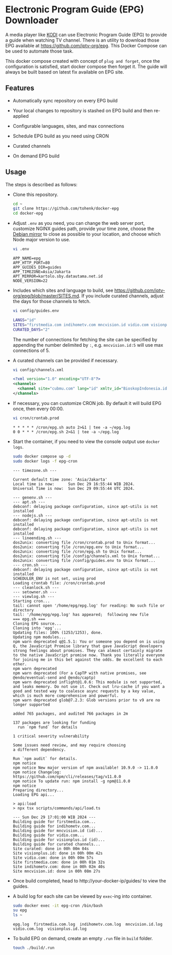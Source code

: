 # Electronic Program Guide (EPG) Downloader

A media player like [KODI](https://kodi.tv) can use Electronic Program Guide
(EPG) to provide a guide when watching TV channel. There is an utility to
download those EPG available at https://github.com/iptv-org/epg. This Docker
Compose can be used to automate those task.

This docker compose created with concept of `plug and forget`, once the configuration
is satisfied, start docker compose then forget it. The guide will always be built
based on latest fix available on EPG site.

## Features

* Automatically sync repository on every EPG build

* Your local changes to repository is stashed on EPG build and then re-applied

* Configurable languages, sites, and max connections

* Schedule EPG build as you need using CRON

* Curated channels

* On demand EPG build

## Usage

The steps is described as follows:

* Clone this repository.

  ```sh
  cd ~
  git clone https://github.com/tohenk/docker-epg
  cd docker-epg
  ```

* Adjust `.env` as you need, you can change the web server port, customize NGINX guides path,
  provide your time zone, choose the [Debian mirror](https://www.debian.org/mirror/list) to
  close as possible to your location, and choose which Node major version to use.

  ```sh
  vi .env
  ```

  ```
  APP_NAME=epg
  APP_HTTP_PORT=80
  APP_GUIDES_DIR=guides
  APP_TIMEZONE=Asia/Jakarta
  APT_MIRROR=kartolo.sby.datautama.net.id
  NODE_VERSION=22
  ```

* Includes which sites and language to build, see https://github.com/iptv-org/epg/blob/master/SITES.md.
  If you include curated channels, adjust the days for those channels to fetch.

  ```sh
  vi config/guides.env
  ```

  ```sh
  LANGS="id"
  SITES="firstmedia.com indihometv.com mncvision.id vidio.com visionplus.id"
  CURATED_DAYS="2"
  ```

  The number of connections for fetching the site can be specified by appending the number delimited by `:`,
  e.g. `mncvision.id:5` will use max connections of 5.

* A curated channels can be provided if necessary.

  ```sh
  vi config/channels.xml
  ```

  ```xml
  <?xml version="1.0" encoding="UTF-8"?>
  <channels>
    <channel site="cubmu.com" lang="id" xmltv_id="BioskopIndonesia.id" site_id="4028c68574537fcd0174be26e4325724">Bioskop Indonesia</channel>
  </channels>
  ```

* If necessary, you can customize CRON job. By default it will build EPG once, then every 00:00.

  ```sh
  vi cron/crontab.prod
  ```

  ```
  * * * * * /cron/epg.sh auto 2>&1 | tee -a ~/epg.log
  0 0 * * * /cron/epg.sh 2>&1 | tee -a ~/epg.log
  ```

* Start the container, if you need to view the console output use `docker logs`.

  ```sh
  sudo docker compose up -d
  sudo docker logs -f epg-cron
  ```

  ```
  --- timezone.sh ---

  Current default time zone: 'Asia/Jakarta'
  Local time is now:      Sun Dec 29 16:55:44 WIB 2024.
  Universal Time is now:  Sun Dec 29 09:55:44 UTC 2024.

  --- genenv.sh ---
  --- apt.sh ---
  debconf: delaying package configuration, since apt-utils is not installed
  --- nodejs.sh ---
  debconf: delaying package configuration, since apt-utils is not installed
  debconf: delaying package configuration, since apt-utils is not installed
  --- lineending.sh ---
  dos2unix: converting file /cron/crontab.prod to Unix format...
  dos2unix: converting file /cron/epg.env to Unix format...
  dos2unix: converting file /cron/epg.sh to Unix format...
  dos2unix: converting file /config/channels.xml to Unix format...
  dos2unix: converting file /config/guides.env to Unix format...
  --- cron.sh ---
  debconf: delaying package configuration, since apt-utils is not installed
  SCHEDULER_ENV is not set, using prod
  Loading crontab file: /cron/crontab.prod
  --- cleanlock.sh ---
  --- setowner.sh ---
  --- viewlog.sh ---
  Starting cron...
  tail: cannot open '/home/epg/epg.log' for reading: No such file or directory
  tail: '/home/epg/epg.log' has appeared;  following new file
  === epg.sh ===
  Cloning EPG source...
  Cloning into 'epg'...
  Updating files: 100% (1253/1253), done.
  Updating npm modules...
  npm warn deprecated q@1.5.1: You or someone you depend on is using Q, the JavaScript Promise library that gave JavaScript developers strong feelings about promises. They can almost certainly migrate to the native JavaScript promise now. Thank you literally everyone for joining me in this bet against the odds. Be excellent to each other.
  npm warn deprecated
  npm warn deprecated (For a CapTP with native promises, see @endo/eventual-send and @endo/captp)
  npm warn deprecated inflight@1.0.6: This module is not supported, and leaks memory. Do not use it. Check out lru-cache if you want a good and tested way to coalesce async requests by a key value, which is much more comprehensive and powerful.
  npm warn deprecated glob@7.2.3: Glob versions prior to v9 are no longer supported

  added 765 packages, and audited 766 packages in 2m

  137 packages are looking for funding
    run `npm fund` for details

  1 critical severity vulnerability

  Some issues need review, and may require choosing
  a different dependency.

  Run `npm audit` for details.
  npm notice
  npm notice New major version of npm available! 10.9.0 -> 11.0.0
  npm notice Changelog: https://github.com/npm/cli/releases/tag/v11.0.0
  npm notice To update run: npm install -g npm@11.0.0
  npm notice
  Preparing directory...
  Loading EPG api...

  > api:load
  > npx tsx scripts/commands/api/load.ts

  --- Sun Dec 29 17:01:00 WIB 2024 ---
  Building guide for firstmedia.com...
  Building guide for indihometv.com...
  Building guide for mncvision.id (id)...
  Building guide for vidio.com...
  Building guide for visionplus.id (id)...
  Building guide for curated channels...
  Site curated: done in 00h 00m 04s
  Site visionplus.id: done in 00h 00m 42s
  Site vidio.com: done in 00h 00m 57s
  Site firstmedia.com: done in 00h 01m 32s
  Site indihometv.com: done in 00h 02m 40s
  Site mncvision.id: done in 00h 08m 27s
  ```

* Once build completed, head to http://your-docker-ip/guides/ to view the guides.

* A build log for each site can be viewed by `exec`-ing into container.

  ```sh
  sudo docker exec -it epg-cron /bin/bash
  su epg
  ls ~
  ```

  ```
  epg.log  firstmedia.com.log  indihometv.com.log  mncvision.id.log  vidio.com.log  visionplus.id.log
  ```

* To build EPG on demand, create an empty `.run` file in `build` folder.

  ```sh
  touch ./build/.run
  ```